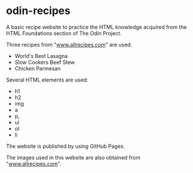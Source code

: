 # odin-recipes

A basic recipe website to practice the HTML knowledge acquired from the HTML Foundations section of The Odin Project.

Three recipes from "www.allrecipes.com" are used:

- World's Best Lasagna
- Slow Cookers Beef Stew
- Chicken Parmesan

Several HTML elements are used:

- h1
- h2
- img
- a
- p,
- ul
- ol
- li

The website is published by using GitHub Pages.

The images used in this website are also obtained from "www.allrecipes.com".
